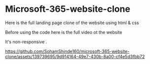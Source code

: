 # Microsoft-365-website-clone
Here is the full landing page clone of the website using html  &amp; css

Before using the code here is the full video ot the website 

It's non-responsive .


https://github.com/SohamShinde160/microsoft-365-website-clone/assets/139739695/9d914164-49e7-430b-8a00-cf4e5d3fbb72

